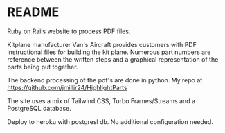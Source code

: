# README

Ruby on Rails website to process PDF files.

Kitplane manufacturer Van's Aircraft provides customers with PDF instructional
files for building the kit plane. Numerous part numbers are reference between
the written steps and a graphical representation of the parts being put
together.

The backend processing of the pdf's are done in python. My repo at https://github.com/jmilljr24/HighlightParts

The site uses a mix of Tailwind CSS, Turbo Frames/Streams and a PostgreSQL
database.

Deploy to heroku with postgresl db. No additional configuration needed.
